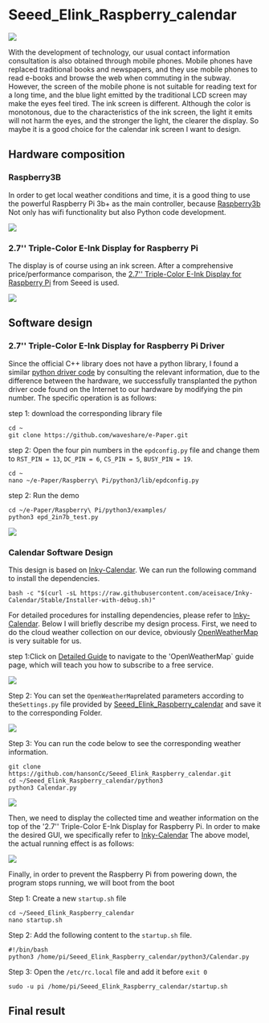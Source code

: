 # Seeed_Elink_Raspberry_calendar

![](https://www.seeedstudio.site/media/catalog/product/cache/ef3164306500b1080e8560b2e8b5cc0f/1/0/104990449-preview.png)

With the development of technology, our usual contact information consultation is also obtained through mobile phones. Mobile phones have replaced traditional books and newspapers, and they use mobile phones to read e-books and browse the web when commuting in the subway. However, the screen of the mobile phone is not suitable for reading text for a long time, and the blue light emitted by the traditional LCD screen may make the eyes feel tired. The ink screen is different. Although the color is monotonous, due to the characteristics of the ink screen, the light it emits will not harm the eyes, and the stronger the light, the clearer the display. So maybe it is a good choice for the calendar ink screen I want to design.

## Hardware composition

### Raspberry3B

In order to get local weather conditions and time, it is a good thing to use the powerful Raspberry Pi 3b+ as the main controller, because [Raspberry3b](https://www.seeedstudio.com/Raspberry-Pi-3-Model-B-p-2625.html) Not only has wifi functionality but also Python code development.

![](https://www.seeedstudio.site/media/catalog/product/cache/ef3164306500b1080e8560b2e8b5cc0f/h/t/httpsstatics3.seeedstudio.comseeedimg2016-08xuzp3msf6xehp96wpfjinzco.jpg)

### 2.7'' Triple-Color E-Ink Display for Raspberry Pi

The display is of course using an ink screen. After a comprehensive price/performance comparison, the [2.7'' Triple-Color E-Ink Display for Raspberry Pi](https://www.seeedstudio.com/2-7-Triple-Color-E-Ink-Display-for-Raspberry-Pi-p-4042.html) from Seeed is used.

![](https://www.seeedstudio.site/media/catalog/product/cache/ef3164306500b1080e8560b2e8b5cc0f/2/_/2.7_triple-color-e-ink-display-for-rasberry-pi-size.png)

## Software design

### 2.7'' Triple-Color E-Ink Display for Raspberry Pi Driver

Since the official C++ library does not have a python library, I found a similar [python driver code](https://github.com/waveshare/e-Paper/tree/master/Raspberry%20Pi/python3/examples) by consulting the relevant information, due to the difference between the hardware, we successfully transplanted the python driver code found on the Internet to our hardware by modifying the pin number. The specific operation is as follows:

step 1: download the corresponding library file

```shell
cd ~
git clone https://github.com/waveshare/e-Paper.git 
```
step 2: Open the four pin numbers in the `epdconfig.py` file and change them to `RST_PIN = 13`, `DC_PIN = 6`, `CS_PIN = 5`, `BUSY_PIN = 19`.

```shell
cd ~
nano ~/e-Paper/Raspberry\ Pi/python3/lib/epdconfig.py
```

step 2: Run the demo

```shell
cd ~/e-Paper/Raspberry\ Pi/python3/examples/
python3 epd_2in7b_test.py
```

![](https://github.com/hansonCc/Seeed_Elink_Raspberry_calendar/raw/master/pic/demo.jpg)

### Calendar Software Design

This design is based on [Inky-Calendar](https://github.com/aceisace/Inky-Calendar/blob/Stable/Calendar/settings.py.sample). We can run the following command to install the dependencies.

```shell
bash -c "$(curl -sL https://raw.githubusercontent.com/aceisace/Inky-Calendar/Stable/Installer-with-debug.sh)"
```

For detailed procedures for installing dependencies, please refer to [Inky-Calendar](https://github.com/aceisace/Inky-Calendar/blob/Stable/Calendar/settings.py.sample). Below I will briefly describe my design process. First, we need to do the cloud weather collection on our device, obviously [OpenWeatherMap](https://openweathermap.org/) is very suitable for us.

step 1:Click on [Detailed Guide](https://openweathermap.org/guide) to navigate to the 'OpenWeatherMap` guide page, which will teach you how to subscribe to a free service.

![](https://github.com/hansonCc/Seeed_Elink_Raspberry_calendar/raw/master/pic/How_to_start_Registration_process.JPG)

Step 2: You can set the `OpenWeatherMap`related parameters according to the`Settings.py` file provided by [Seeed_Elink_Raspberry_calendar](https://github.com/hansonCc/Seeed_Elink_Raspberry_calendar/tree/master/python3) and save it to the corresponding Folder.

![](https://github.com/hansonCc/Seeed_Elink_Raspberry_calendar/raw/master/pic/settings.JPG)

Step 3: You can run the code below to see the corresponding weather information.

```shell
git clone https://github.com/hansonCc/Seeed_Elink_Raspberry_calendar.git
cd ~/Seeed_Elink_Raspberry_calendar/python3
python3 Calendar.py
```

![](https://github.com/hansonCc/Seeed_Elink_Raspberry_calendar/raw/master/pic/weather_conduct.JPG)

Then, we need to display the collected time and weather information on the top of the '2.7'' Triple-Color E-Ink Display for Raspberry Pi. In order to make the desired GUI, we specifically refer to [Inky-Calendar](https://github.com/aceisace/Inky-Calendar/blob/Stable/Calendar/settings.py.sample) The above model, the actual running effect is as follows:

![](https://github.com/hansonCc/Seeed_Elink_Raspberry_calendar/raw/master/pic/conduct.jpg)

Finally, in order to prevent the Raspberry Pi from powering down, the program stops running, we will boot from the boot

Step 1: Create a new `startup.sh` file

```shell
cd ~/Seeed_Elink_Raspberry_calendar
nano startup.sh
```

Step 2: Add the following content to the `startup.sh` file.

```shell
#!/bin/bash
python3 /home/pi/Seeed_Elink_Raspberry_calendar/python3/Calendar.py
```

Step 3: Open the `/etc/rc.local` file and add it before `exit 0`

```shell
sudo -u pi /home/pi/Seeed_Elink_Raspberry_calendar/startup.sh
```

## Final result
